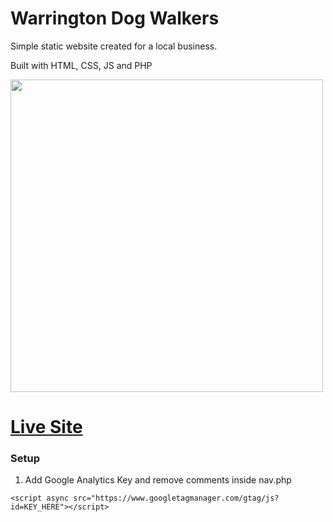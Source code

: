 # Warrington Dog Walkers

Simple static website created for a local business.

Built with HTML, CSS, JS and PHP

<img
  width="500"
  alt=""
  src="https://i.imgur.com/0Gz7PJM.png"
/>

# [Live Site](https://warringtondogwalkers.com)


### Setup
1. Add Google Analytics Key and remove comments inside nav.php

```
<script async src="https://www.googletagmanager.com/gtag/js?id=KEY_HERE"></script>

```  
